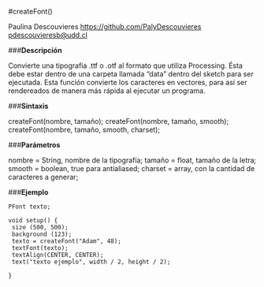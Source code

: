 #createFont()

Paulina Descouvieres
https://github.com/PalyDescouvieres
pdescouvieresb@udd.cl

###**Descripción**

Convierte una tipografía .ttf o .otf al formato que utiliza Processing.
Ésta debe estar dentro de una carpeta llamada “data” dentro del sketch para ser ejecutada.
Esta función convierte los caracteres en vectores, para así ser rendereados de manera más rápida al ejecutar un programa.

###**Sintaxis**

createFont(nombre, tamaño);
createFont(nombre, tamaño, smooth);
createFont(nombre, tamaño, smooth, charset);

###**Parámetros**

nombre = String, nombre de la tipografía;
tamaño = float, tamaño de la letra;
smooth = boolean, true para antialiased;
charset = array, con la cantidad de caracteres a generar;


###**Ejemplo**


```
PFont texto;

void setup() {
 size (500, 500);
 background (123);
 texto = createFont("Adam", 48);
 textFont(texto);
 textAlign(CENTER, CENTER);
 text("texto ejemplo", width / 2, height / 2);
 
}
```